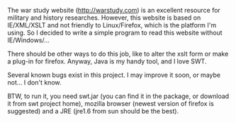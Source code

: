 The war study website (http://warstudy.com) is an excellent resource for military and history researches. However, this website is based on IE/XML/XSLT and not friendly to Linux/Firefox, which is the platform I'm using. So I decided to write a simple program to read this website without IE/Windows/...

There should be other ways to do this job, like to alter the xslt form or make a plug-in for firefox. Anyway, Java is my handy tool, and I love SWT.

Several known bugs exist in this project. I may improve it soon, or maybe not... I don't know.

BTW, to run it, you need swt.jar (you can find it in the package, or download it from swt project home), mozilla browser (newest version of firefox is suggested) and a JRE (jre1.6 from sun should be the best).